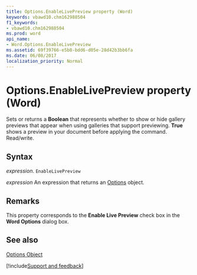 ```yaml
---
title: Options.EnableLivePreview property (Word)
keywords: vbawd10.chm162988504
f1_keywords:
- vbawd10.chm162988504
ms.prod: word
api_name:
- Word.Options.EnableLivePreview
ms.assetid: 69f39766-e5b8-bdd6-d05e-28d42b3bb6fa
ms.date: 06/08/2017
localization_priority: Normal
---
```



# Options.EnableLivePreview property (Word)

Sets or returns a  **Boolean** that represents whether to show or hide gallery previews that appear when using galleries that support previewing. **True** shows a preview in your document before applying the command. Read/write.


## Syntax

_expression_. `EnableLivePreview`

 _expression_ An expression that returns an [Options](./Word.Options.md) object.


## Remarks

This property corresponds to the  **Enable Live Preview** check box in the **Word Options** dialog box.


## See also


[Options Object](Word.Options.md)

[!include[Support and feedback](~/includes/feedback-boilerplate.md)]